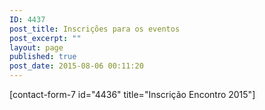 ```yaml
---
ID: 4437
post_title: Inscrições para os eventos
post_excerpt: ""
layout: page
published: true
post_date: 2015-08-06 00:11:20
---
```

[contact-form-7 id="4436" title="Inscrição Encontro 2015"]